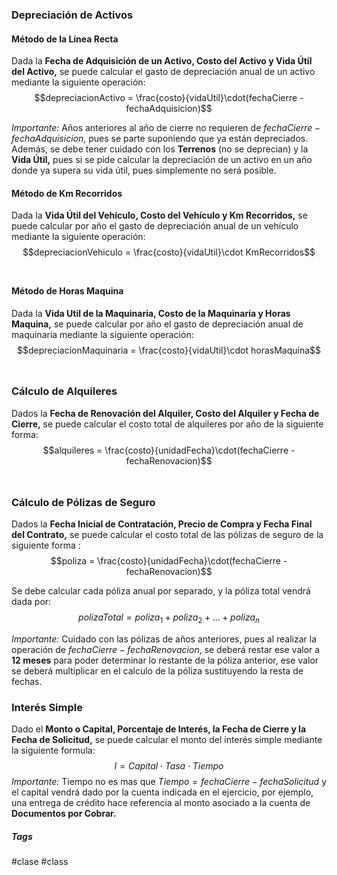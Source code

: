 ### Depreciación de Activos
#### Método de la Línea Recta

Dada la **Fecha de Adquisición de un Activo, Costo del Activo y Vida Útil del Activo,** se puede calcular el gasto de depreciación anual de un activo mediante la siguiente operación: $$depreciacionActivo = \frac{costo}{vidaUtil}\cdot(fechaCierre - fechaAdquisicion)$$

*Importante:*  Años anteriores al año de cierre no requieren de $fechaCierre - fechaAdquisicion$, pues se parte suponiendo que ya están depreciados. Además, se debe tener cuidado con los **Terrenos** (no se deprecian) y la **Vida Útil,** pues si se pide calcular la depreciación de un activo en un año donde ya supera su vida útil, pues simplemente no será posible.
<br>
#### Método de Km Recorridos

Dada la **Vida Útil del Vehículo, Costo del Vehículo y Km Recorridos,** se puede calcular por año el gasto de depreciación anual de un vehículo mediante la siguiente operación: $$depreciacionVehiculo = \frac{costo}{vidaUtil}\cdot KmRecorridos$$
<br>
#### Método de Horas Maquina

Dada la **Vida Util de la Maquinaria, Costo de la Maquinaria y Horas Maquina,** se puede calcular por año el gasto de depreciación anual de maquinaria mediante la siguiente operación: $$depreciacionMaquinaria = \frac{costo}{vidaUtil}\cdot horasMaquina$$
<br>
### Cálculo de Alquileres

Dados la **Fecha de Renovación del Alquiler, Costo del Alquiler y Fecha de Cierre,** se puede calcular el costo total de alquileres por año de la siguiente forma: $$alquileres = \frac{costo}{unidadFecha}\cdot(fechaCierre - fechaRenovacion)$$
<br>
### Cálculo de Pólizas de Seguro

Dados la **Fecha Inicial de Contratación, Precio de Compra y Fecha Final del Contrato,** se puede calcular el costo total de las pólizas de seguro de la siguiente forma :$$poliza = \frac{costo}{unidadFecha}\cdot(fechaCierre - fechaRenovacion)$$

Se debe calcular cada póliza anual por separado, y la póliza total vendrá dada por: $$polizaTotal=poliza_{1}+poliza_{2}+\dots{}+poliza_{n}$$

*Importante:*  Cuidado con las pólizas de años anteriores, pues al realizar la operación de $fechaCierre - fechaRenovacion$, se deberá restar ese valor a **12 meses** para poder determinar lo restante de la póliza anterior, ese valor se deberá multiplicar en el calculo de la póliza sustituyendo la resta de fechas.
<br>
### Interés Simple

Dado el **Monto o Capital, Porcentaje de Interés, la Fecha de Cierre y la Fecha de Solicitud,** se puede calcular el monto del interés simple mediante la siguiente formula: $$I=Capital \cdot Tasa\cdot Tiempo$$
*Importante:* Tiempo no es mas que $Tiempo=fechaCierre-fechaSolicitud$ y el capital vendrá dado por la cuenta indicada en el ejercicio, por ejemplo, una entrega de crédito hace referencia al monto asociado a la cuenta de **Documentos por Cobrar.**

##### Tags

#clase #class